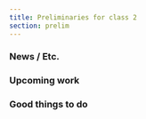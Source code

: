 ```yaml
---
title: Preliminaries for class 2
section: prelim
---
```

### News / Etc.

### Upcoming work

### Good things to do
